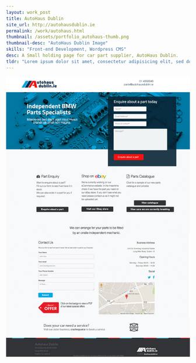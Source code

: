```yaml
---
layout: work_post
title: AutoHaus Dublin
site_url: http://autohausdublin.ie
permalink: /work/autohaus.html
thumbnail: /assets/portfolio_autohaus-thumb.png
thumbnail-desc: "AutoHaus Dublin Image"
skills: "Front-end Development, Wordpress CMS"
desc: A Small holding page for car part supplier, AutoHaus Dublin.
tldr: "Lorem ipsum dolor sit amet, consectetur adipisicing elit, sed do eiusmod tempor incididunt ut labore et dolore magna aliqua. Ut enim ad minim veniam, quis nostrud exercitation ullamco laboris nisi ut aliquip ex ea commodo consequat. Duis aute irure dolor in reprehenderit in voluptate velit esse cillum dolore eu fugiat nulla pariatur. Excepteur sint occaecat cupidatat non proident, sunt in culpa qui officia deserunt mollit anim id est laborum."
---
```


<img src="/assets/portfolio_autohaus-full.jpg" alt="">
